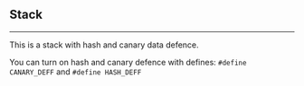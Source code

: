 ## Stack
---
This is a stack with hash and canary data defence.

You can turn on hash and canary defence with defines: ```#define CANARY_DEFF``` and ```#define HASH_DEFF```